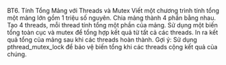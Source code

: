 BT6. Tính Tổng Mảng với Threads và Mutex
Viết một chương trình tính tổng một mảng lớn gồm 1 triệu số nguyên.
Chia mảng thành 4 phần bằng nhau.
Tạo 4 threads, mỗi thread tính tổng một phần của mảng.
Sử dụng một biến tổng toàn cục và mutex để tổng hợp kết quả từ tất cả các threads.
In ra kết quả tổng của mảng sau khi các threads hoàn thành.
Gợi ý: Sử dụng pthread_mutex_lock để bảo vệ biến tổng khi các threads cộng kết quả của chúng.
